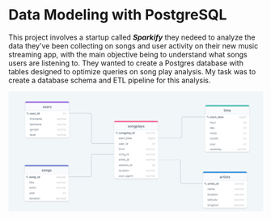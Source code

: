 # Data Modeling with PostgreSQL

This project involves a startup called ***Sparkify*** they nedeed to analyze the data they've been collecting on songs and user activity on their new music streaming app, with the main objective being to understand what songs users are listening to. They wanted to create a Postgres database with tables designed to optimize queries on song play analysis. My task was to create a database schema and ETL pipeline for this analysis. 



![](postgres_schema_diagram.png?raw=true)